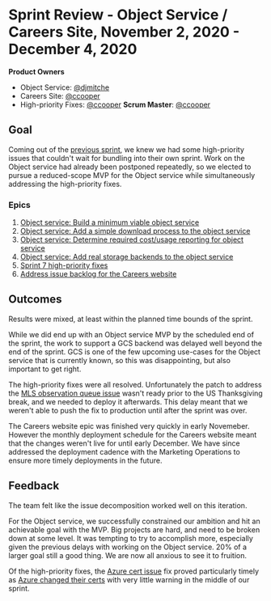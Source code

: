 # Sprint Review - Object Service / Careers Site, November 2, 2020 - December 4, 2020

**Product Owners**
* Object Service: [@djmitche](https://github.com/djmitche)
* Careers Site: [@ccooper](https://github.com/ccooper)
* High-priority Fixes: [@ccooper](https://github.com/ccooper)
**Scrum Master**: [@ccooper](https://github.com/ccooper)

## Goal
Coming out of the [previous sprint](https://github.com/taskcluster/scrum/blob/main/sprints/20200928-private-deployments/sprint-review.md), we knew we had some high-priority issues that couldn't wait for bundling into their own sprint. Work on the Object service had already been postponed repeatedly, so we elected to pursue a reduced-scope MVP for the Object service while simultaneously addressing the high-priority fixes.

### Epics
1. [Object service: Build a minimum viable object service](https://github.com/taskcluster/scrum/issues/32)
2. [Object service: Add a simple download process to the object service](https://github.com/taskcluster/scrum/issues/34)
3. [Object service: Determine required cost/usage reporting for object service](https://github.com/taskcluster/scrum/issues/40)
4. [Object service: Add real storage backends to the object service](https://github.com/taskcluster/scrum/issues/36)
5. [Sprint 7 high-priority fixes](https://github.com/taskcluster/scrum/issues/45)
6. [Address issue backlog for the Careers website](https://github.com/taskcluster/scrum/issues/41)

## Outcomes
Results were mixed, at least within the planned time bounds of the sprint.

While we did end up with an Object service MVP by the scheduled end of the sprint, the work to support a GCS backend was delayed well beyond the end of the sprint. GCS is one of the few upcoming use-cases for the Object service that is currently known, so this was disappointing, but also important to get right.

The high-priority fixes were all resolved. Unfortunately the patch to address the [MLS observation queue issue](https://github.com/mozilla/ichnaea/issues/1398) wasn't ready prior to the US Thanksgiving break, and we needed to deploy it afterwards. This delay meant that we weren't able to push the fix to production until after the sprint was over.

The Careers website epic was finished very quickly in early Novemeber. However the monthly deployment schedule for the Careers website meant that the changes weren't live for until early December. We have since addressed the deployment cadence with the Marketing Operations to ensure more timely deployments in the future.

## Feedback
The team felt like the issue decomposition worked well on this iteration.

For the Object service, we successfully constrained our ambition and hit an achievable goal with the MVP. Big projects are hard, and need to be broken down at some level. It was tempting to try to accomplish more, especially given the previous delays with working on the Object service. 20% of a larger goal still a good thing. We are now all anxious to see it to fruition.

Of the high-priority fixes, the [Azure cert issue](https://github.com/taskcluster/taskcluster/issues/3669) fix proved particularly timely as [Azure changed their certs](https://docs.microsoft.com/en-ca/azure/security/fundamentals/tls-certificate-changes) with very little warning in the middle of our sprint.
